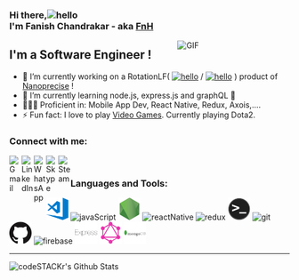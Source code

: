 ### Hi there,<img alt="hello" src="https://github.com/fanish29/fanish29/blob/master/hello.webp" width="25px"><br/> I'm Fanish Chandrakar - aka [FnH][linkedin]

  <img align="right" alt="GIF" src="https://github.com/fanish29/fanish29/blob/master/code.gif?raw=true" width="40%" />

## I'm a Software Engineer !

- 🔭 I’m currently working on a RotationLF( [<img alt="hello" src="https://cdn.jsdelivr.net/npm/simple-icons@v3/icons/apple.svg" width="15px">][linkRotationLF-iOS] / [<img alt="hello" src="https://cdn.jsdelivr.net/npm/simple-icons@v3/icons/android.svg" width="15px">][linkRotationLF-Andriod] ) product of [Nanoprecise][linkNanoprecise] !
- 🌱 I’m currently learning node.js, express.js and graphQL 🤣
- 👨🏼‍💻 Proficient in: Mobile App Dev, React Native, Redux, Axois,....
- ⚡ Fun fact: I love to play [Video Games][linkSteam]. Currently playing Dota2.


### Connect with me:

[<img align="left" width="22px" alt="Gmail"  src="https://cdn.jsdelivr.net/npm/simple-icons@v3/icons/gmail.svg" />][linkGmail]
[<img align="left" width="22px" alt="LinkedIn"  src="https://cdn.jsdelivr.net/npm/simple-icons@v3/icons/linkedin.svg" />][linkedin]
[<img align="left" width="22px" alt="WhatsApp"  src="https://cdn.jsdelivr.net/npm/simple-icons@v3/icons/whatsapp.svg" />][linkWhatsApp]
[<img align="left" width="22px" alt="Skype"  src="https://cdn.jsdelivr.net/npm/simple-icons@v3/icons/skype.svg" />][linkSkype]
[<img align="left" width="22px" alt="Steam"  src="https://cdn.jsdelivr.net/npm/simple-icons@v3/icons/steam.svg" />][linkSteam]

<br/>

### Languages and Tools:

<p align="left">
  <img width="40px" alt="vsCode" src="https://raw.githubusercontent.com/github/explore/80688e429a7d4ef2fca1e82350fe8e3517d3494d/topics/visual-studio-code/visual-studio-code.png" /> 
  <img width="40px" alt="javaScript" src="https://devicons.github.io/devicon/devicon.git/icons/javascript/javascript-original.svg" /> 
  <img width="40px" alt="nodeJS" src="https://raw.githubusercontent.com/github/explore/80688e429a7d4ef2fca1e82350fe8e3517d3494d/topics/nodejs/nodejs.png" /> 
  <img width="40px" alt="reactNative" src="https://reactnative.dev/img/header_logo.svg" /> 
  <img width="40px" alt="redux" src="https://devicons.github.io/devicon/devicon.git/icons/redux/redux-original.svg" />
  <img width="40px" alt="terminal" src="https://raw.githubusercontent.com/github/explore/80688e429a7d4ef2fca1e82350fe8e3517d3494d/topics/terminal/terminal.png" />
  <img width="40px" alt="git" src="https://www.vectorlogo.zone/logos/git-scm/git-scm-icon.svg" /> 
  <img width="40px" alt="gitHub" src="https://raw.githubusercontent.com/github/explore/78df643247d429f6cc873026c0622819ad797942/topics/github/github.png" /> 
  <img width="40px" alt="firebase" src="https://www.vectorlogo.zone/logos/firebase/firebase-icon.svg" /> 
  <img width="40px" alt="expressJS" src="https://raw.githubusercontent.com/github/explore/80688e429a7d4ef2fca1e82350fe8e3517d3494d/topics/express/express.png" />
  <img width="40px" alt="graphQL" src="https://raw.githubusercontent.com/github/explore/80688e429a7d4ef2fca1e82350fe8e3517d3494d/topics/graphql/graphql.png" />
  <img width="40px" alt="mongoDB" src="https://raw.githubusercontent.com/github/explore/80688e429a7d4ef2fca1e82350fe8e3517d3494d/topics/mongodb/mongodb.png" />
</p>

---

<img align="left" alt="codeSTACKr's Github Stats" src="https://github-readme-stats.codestackr.vercel.app/api?username=codeSTACKr&show_icons=true&hide_border=true" />


[linkedin]: https://www.linkedin.com/in/fanishchandrakar/
[linkRotationLF-Andriod]: https://play.google.com/store/apps/details?id=com.and_nanoprecise&hl=en_IN/
[linkRotationLF-iOS]: https://appstoreconnect.apple.com/apps/1451521554/appstore/info/
[linkNanoprecise]: https://www.nanoprecisesc.com/
[linkSteam]: https://steamcommunity.com/id/fnh29/
[linkSkype]: https://join.skype.com/invite/f81p8jJSwVQp/
[linkGmail]: mailto:chandrakarfanish@gmail.com
[linkWhatsApp]: https://wa.me/917869761929
